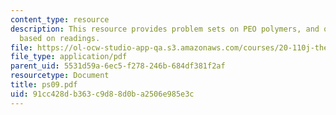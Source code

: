 ```yaml
---
content_type: resource
description: This resource provides problem sets on PEO polymers, and others problems
  based on readings.
file: https://ol-ocw-studio-app-qa.s3.amazonaws.com/courses/20-110j-thermodynamics-of-biomolecular-systems-fall-2005/91cc428db363c9d88d0ba2506e985e3c_ps09.pdf
file_type: application/pdf
parent_uid: 5531d59a-6ec5-f278-246b-684df381f2af
resourcetype: Document
title: ps09.pdf
uid: 91cc428d-b363-c9d8-8d0b-a2506e985e3c
---
```

